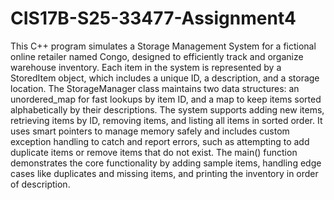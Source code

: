 # CIS17B-S25-33477-Assignment4
This C++ program simulates a Storage Management System for a fictional online retailer named Congo, designed to efficiently track and organize warehouse inventory. Each item in the system is represented by a StoredItem object, which includes a unique ID, a description, and a storage location. The StorageManager class maintains two data structures: an unordered_map for fast lookups by item ID, and a map to keep items sorted alphabetically by their descriptions. The system supports adding new items, retrieving items by ID, removing items, and listing all items in sorted order. It uses smart pointers to manage memory safely and includes custom exception handling to catch and report errors, such as attempting to add duplicate items or remove items that do not exist. The main() function demonstrates the core functionality by adding sample items, handling edge cases like duplicates and missing items, and printing the inventory in order of description. 
